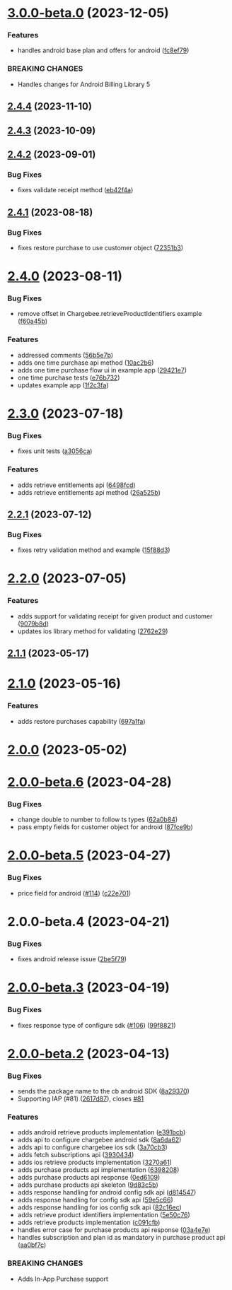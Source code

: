 

# [3.0.0-beta.0](https://github.com/chargebee/chargebee-react-native/compare/v2.4.4...v3.0.0-beta.0) (2023-12-05)


### Features

* handles android base plan and offers for android ([fc8ef79](https://github.com/chargebee/chargebee-react-native/commit/fc8ef79542090db174a43d67561d50194b7e61a4))


### BREAKING CHANGES

* Handles changes for Android Billing Library 5

## [2.4.4](https://github.com/chargebee/chargebee-react-native/compare/v2.4.3...v2.4.4) (2023-11-10)

## [2.4.3](https://github.com/chargebee/chargebee-react-native/compare/v2.4.2...v2.4.3) (2023-10-09)

## [2.4.2](https://github.com/chargebee/chargebee-react-native/compare/v2.4.1...v2.4.2) (2023-09-01)


### Bug Fixes

* fixes validate receipt method ([eb42f4a](https://github.com/chargebee/chargebee-react-native/commit/eb42f4a27aa3f417d218186314cf32e6fca12df0))

## [2.4.1](https://github.com/chargebee/chargebee-react-native/compare/v2.4.0...v2.4.1) (2023-08-18)


### Bug Fixes

* fixes restore purchase to use customer object ([72351b3](https://github.com/chargebee/chargebee-react-native/commit/72351b375f9c64f6d45767c3a1cfa95a1320130a))

# [2.4.0](https://github.com/chargebee/chargebee-react-native/compare/v2.3.0...v2.4.0) (2023-08-11)


### Bug Fixes

* remove offset in Chargebee.retrieveProductIdentifiers example ([f60a45b](https://github.com/chargebee/chargebee-react-native/commit/f60a45b870412265382e499366eadcf68208f410))


### Features

* addressed comments ([56b5e7b](https://github.com/chargebee/chargebee-react-native/commit/56b5e7b79a31523c04b37f5769e701d71dec7989))
* adds one time purchase api method ([10ac2b6](https://github.com/chargebee/chargebee-react-native/commit/10ac2b6daa948a49388d0c325e557760da1c9ee2))
* adds one time purchase flow ui in example app ([29421e7](https://github.com/chargebee/chargebee-react-native/commit/29421e72ed0553ba5e6600201d43157410cda375))
* one time purchase tests ([e76b732](https://github.com/chargebee/chargebee-react-native/commit/e76b73243e1d6925b400bada5788456ab5981164))
* updates example app ([1f2c3fa](https://github.com/chargebee/chargebee-react-native/commit/1f2c3fadde94167dc1f43261163b32b85e19a6bb))

# [2.3.0](https://github.com/chargebee/chargebee-react-native/compare/v2.2.1...v2.3.0) (2023-07-18)


### Bug Fixes

* fixes unit tests ([a3056ca](https://github.com/chargebee/chargebee-react-native/commit/a3056cae0896503a6ca5c8d5fe480245e1ea726b))


### Features

* adds retrieve entitlements api ([6498fcd](https://github.com/chargebee/chargebee-react-native/commit/6498fcd27b5f6e18423bd2e41ef260fc7cbec568))
* adds retrieve entitlements api method ([26a525b](https://github.com/chargebee/chargebee-react-native/commit/26a525bc28aaf84bdf44abc4fd4bcda1958dc996))

## [2.2.1](https://github.com/chargebee/chargebee-react-native/compare/v2.2.0...v2.2.1) (2023-07-12)


### Bug Fixes

* fixes retry validation method and example ([15f88d3](https://github.com/chargebee/chargebee-react-native/commit/15f88d3825de52242aa8b2a1ec0a3e18f0604e20))

# [2.2.0](https://github.com/chargebee/chargebee-react-native/compare/v2.1.0...v2.2.0) (2023-07-05)


### Features

* adds support for validating receipt for given product and customer ([9079b8d](https://github.com/chargebee/chargebee-react-native/commit/9079b8d7009d439abffa0d3b89e6fa1b129de083))
* updates ios library method for validating ([2762e29](https://github.com/chargebee/chargebee-react-native/commit/2762e29b91d5540d2f9baff52b5cd63368752fb4))

## [2.1.1](https://github.com/chargebee/chargebee-react-native/compare/v2.1.0...v2.1.1) (2023-05-17)

# [2.1.0](https://github.com/chargebee/chargebee-react-native/compare/v2.0.0...v2.1.0) (2023-05-16)


### Features

* adds restore purchases capability ([697a1fa](https://github.com/chargebee/chargebee-react-native/commit/697a1fa172140bb0e4c344cfe1ae0ca368c703cd))

# [2.0.0](https://github.com/chargebee/chargebee-react-native/compare/v2.0.0-beta.6...v2.0.0) (2023-05-02)

# [2.0.0-beta.6](https://github.com/chargebee/chargebee-react-native/compare/v2.0.0-beta.5...v2.0.0-beta.6) (2023-04-28)


### Bug Fixes

* change double to number to follow ts types ([62a0b84](https://github.com/chargebee/chargebee-react-native/commit/62a0b842feed40882e601abf2a45b9318d5aef27))
* pass empty fields for customer object for android ([87fce9b](https://github.com/chargebee/chargebee-react-native/commit/87fce9ba93039878714eb45c71bb5df562c1f759))

# [2.0.0-beta.5](https://github.com/chargebee/chargebee-react-native/compare/v2.0.0-beta.2...v2.0.0-beta.5) (2023-04-27)


### Bug Fixes

* price field for android ([#114](https://github.com/chargebee/chargebee-react-native/issues/114)) ([c22e701](https://github.com/chargebee/chargebee-react-native/commit/c22e701e9b02162541243e8ba5fc377aaf17f4ed))


# 2.0.0-beta.4 (2023-04-21)


### Bug Fixes

* fixes android release issue ([2be5f79](https://github.com/chargebee/chargebee-react-native/commit/2be5f79a7c2918b95361e201df727d6f3fe60f23))


# [2.0.0-beta.3](https://github.com/chargebee/chargebee-react-native/compare/v2.0.0-beta.2...v2.0.0-beta.3) (2023-04-19)


### Bug Fixes

* fixes response type of configure sdk ([#106](https://github.com/chargebee/chargebee-react-native/issues/106)) ([99f8821](https://github.com/chargebee/chargebee-react-native/commit/99f88218b2786afd8c89cbeee2249c29f50babef))


# [2.0.0-beta.2](https://github.com/chargebee/chargebee-react-native/compare/v1.1.6...v2.0.0-beta.2) (2023-04-13)


### Bug Fixes

* sends the package name to the cb android SDK ([8a29370](https://github.com/chargebee/chargebee-react-native/commit/8a29370805a3019aa88bd115366134360ed54ffb))
* Supporting IAP (#81) ([2617d87](https://github.com/chargebee/chargebee-react-native/commit/2617d87a40cef92e811d562f08dbb405807e742a)), closes [#81](https://github.com/chargebee/chargebee-react-native/issues/81)

### Features
* adds android retrieve products implementation ([e391bcb](https://github.com/chargebee/chargebee-react-native/commit/e391bcb6cbbabde138cde8ab5f772eb58bf1b774))
* adds api to configure chargebee android sdk ([8a6da62](https://github.com/chargebee/chargebee-react-native/commit/8a6da6222a531fc6d9054c8635b1e0e27c7f8184))
* adds api to configure chargebee ios sdk ([3a70cb3](https://github.com/chargebee/chargebee-react-native/commit/3a70cb32bbedc172b5f7e93b865c8d0a61b838b1))
* adds fetch subscriptions api ([3930434](https://github.com/chargebee/chargebee-react-native/commit/3930434c26c62df706bee8b6f0570720d6f502a7))
* adds ios retrieve products implementation ([3270a61](https://github.com/chargebee/chargebee-react-native/commit/3270a6119c0fe67ce4d8955cab3c320429a81c28))
* adds purchase products api implementation ([6398208](https://github.com/chargebee/chargebee-react-native/commit/6398208d211cc83210a832a5628dd4c2a1df2b5f))
* adds purchase products api response ([0ed6109](https://github.com/chargebee/chargebee-react-native/commit/0ed6109b3f2773e603a1b7a078b4ea202221194e))
* adds purchase products api skeleton ([9d83c5b](https://github.com/chargebee/chargebee-react-native/commit/9d83c5b89de90d83a3c122ea6cefd7920d8491e6))
* adds response handling for android config sdk api ([d814547](https://github.com/chargebee/chargebee-react-native/commit/d814547758545a0bf8f13cb6f4ea332b7b8ccedc))
* adds response handling for config sdk api ([59e5c66](https://github.com/chargebee/chargebee-react-native/commit/59e5c66d698d85646813357a61604ff9703f5e9a))
* adds response handling for ios config sdk api ([82c16ec](https://github.com/chargebee/chargebee-react-native/commit/82c16ec8486f1544ef891aaae7c224030bc2e6a6))
* adds retrieve product identifiers implementation ([5e50c76](https://github.com/chargebee/chargebee-react-native/commit/5e50c76742e545dc883b52f3d9371f156520c84c))
* adds retrieve products implementation ([c091cfb](https://github.com/chargebee/chargebee-react-native/commit/c091cfb6ed745c4c823ad914e3fa364877fc9bfa))
* handles error case for purchase products api response ([03a4e7e](https://github.com/chargebee/chargebee-react-native/commit/03a4e7ed06056b4b4acf786374bafa166e34a633))
* handles subscription and plan id as mandatory in purchase product api ([aa0bf7c](https://github.com/chargebee/chargebee-react-native/commit/aa0bf7cecec105b7ea8e3350e70a5fa88617c35d))

### BREAKING CHANGES
* Adds In-App Purchase support
